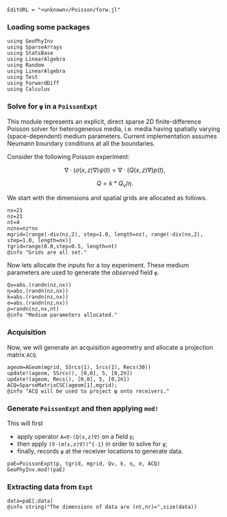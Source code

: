 ```@meta
EditURL = "<unknown>/Poisson/forw.jl"
```

### Loading some packages

```@example forw
using GeoPhyInv
using SparseArrays
using StatsBase
using LinearAlgebra
using Random
using LinearAlgebra
using Test
using ForwardDiff
using Calculus
```

### Solve for ``ψ`` in a `PoissonExpt`
This module represents an explicit, direct sparse 2D finite-difference Poisson solver for heterogeneous media,
i.e. media having spatially varying (space-dependent) medium parameters.
Current implementation assumes Neumann boundary conditions at all the boundaries.

Consider the following Poisson experiment:
```math
∇⋅(σ(x,z)∇) ψ(t) = ∇⋅(Q(x,z)∇) p(t),
```
```math
Q = k * Q_v / η.
```
We start with the dimensions and spatial grids are allocated as follows.

```@example forw
nx=21
nz=21
nt=4
nznx=nz*nx
mgrid=[range(-div(nz,2), step=1.0, length=nz), range(-div(nx,2), step=1.0, length=nx)]
tgrid=range(0.0,step=0.5, length=nt)
@info "Grids are all set."
```

Now lets allocate the inputs for a toy experiment.
These medium parameters are used to generate the *observed* field ``ψ``.

```@example forw
Qv=abs.(randn(nz,nx))
η=abs.(randn(nz,nx))
k=abs.(randn(nz,nx))
σ=abs.(randn(nz,nx))
p=randn(nz,nx,nt)
@info "Medium parameters allocated."
```

### Acquisition
Now, we will generate an acquisition ageometry and allocate a projection matrix `ACQ`.

```@example forw
ageom=AGeom(mgrid, SSrcs(1), Srcs(1), Recs(30))
update!(ageom, SSrcs(), [0,0], 5, [0,2π])
update!(ageom, Recs(), [0,0], 5, [0,2π])
ACQ=SparseMatrixCSC(ageom[1],mgrid);
@info "ACQ will be used to project ψ onto receivers."
```

### Generate `PoissonExpt` and then applying `mod!`
This will first
* apply operator ``A=∇⋅(Q(x,z)∇)`` on a field ``p``;
* then apply ``(∇⋅(σ(x,z)∇))^{-1}`` in order to solve for ``ψ``;
* finally, records ``ψ`` at the receiver locations to generate data.

```@example forw
paE=PoissonExpt(p, tgrid, mgrid, Qv, k, η, σ, ACQ)
GeoPhyInv.mod!(paE)
```

### Extracting data from `Expt`

```@example forw
data=paE[:data]
@info string("The dimensions of data are (nt,nr)=",size(data))
```

